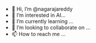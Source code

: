 - 👋 Hi, I’m @nagarajareddy
- 👀 I’m interested in AI...
- 🌱 I’m currently learning ...
- 💞️ I’m looking to collaborate on ...
- 📫 How to reach me ...

<!---
nagarajareddy/nagarajareddy is a ✨ special ✨ repository because its `README.md` (this file) appears on your GitHub profile.
You can click the Preview link to take a look at your changes.
--->
